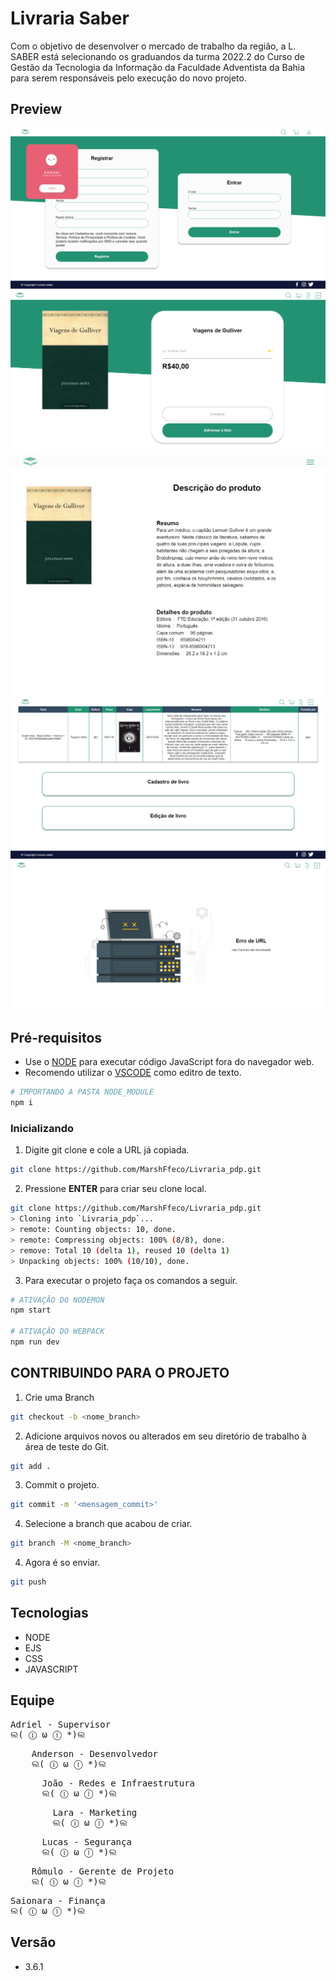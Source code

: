 # Livraria Saber

Com o objetivo de desenvolver o mercado de trabalho da região, a L. SABER está selecionando os graduandos da turma 2022.2 do Curso de Gestão da Tecnologia da Informação da Faculdade Adventista da Bahia para serem responsáveis pelo execução do novo projeto.


## Preview

![alt text](./gitImages/3_tela.png)
![alt text](./gitImages/2_tela.png)
![alt text](./gitImages/2.5_tela.png)
![alt text](./gitImages/1_tela.png)
![alt text](./gitImages/erro_tela.png)


## Pré-requisitos

- Use o [NODE](https://nodejs.org/en/download/) para executar código JavaScript fora do navegador web.  
- Recomendo utilizar o [VSCODE](https://code.visualstudio.com) como editro de texto.

```bash
# IMPORTANDO A PASTA NODE_MODULE
npm i
```

### Inicializando

1. Digite git clone e cole a URL já copiada.

```bash
git clone https://github.com/MarshFfeco/Livraria_pdp.git
```

2. Pressione **ENTER** para criar seu clone local.

```bash
git clone https://github.com/MarshFfeco/Livraria_pdp.git
> Cloning into `Livraria_pdp`...
> remote: Counting objects: 10, done.
> remote: Compressing objects: 100% (8/8), done.
> remove: Total 10 (delta 1), reused 10 (delta 1)
> Unpacking objects: 100% (10/10), done.
```

3. Para executar o projeto faça os comandos a seguir.

```bash
# ATIVAÇÃO DO NODEMON
npm start

# ATIVAÇÃO DO WEBPACK
npm run dev
```

## CONTRIBUINDO PARA O PROJETO

1. Crie uma Branch

```bash
git checkout -b <nome_branch>
```

2. Adicione arquivos novos ou alterados em seu diretório de trabalho à área de teste do Git.

```bash
git add .
```

3. Commit o projeto.

```bash
git commit -m '<mensagem_commit>'
```

4. Selecione a branch que acabou de criar.

```bash
git branch -M <nome_branch>
```

4. Agora é so enviar.
```bash
git push 
```

## Tecnologias
- NODE
- EJS
- CSS
- JAVASCRIPT

## Equipe
<pre>
Adriel - Supervisor
ଲ( ⓛ ω ⓛ *)ଲ
</pre>
<pre>
    Anderson - Desenvolvedor
    ଲ( ⓛ ω ⓛ *)ଲ
</pre>
<pre>
      João - Redes e Infraestrutura
      ଲ( ⓛ ω ⓛ *)ଲ
</pre>
<pre>
        Lara - Marketing
        ଲ( ⓛ ω ⓛ *)ଲ
</pre>
<pre>
      Lucas - Segurança
      ଲ( ⓛ ω ⓛ *)ଲ
</pre>
<pre>
    Rômulo - Gerente de Projeto
    ଲ( ⓛ ω ⓛ *)ଲ
</pre>
<pre>
Saionara - Finança
ଲ( ⓛ ω ⓛ *)ଲ
</pre>

## Versão
- 3.6.1

